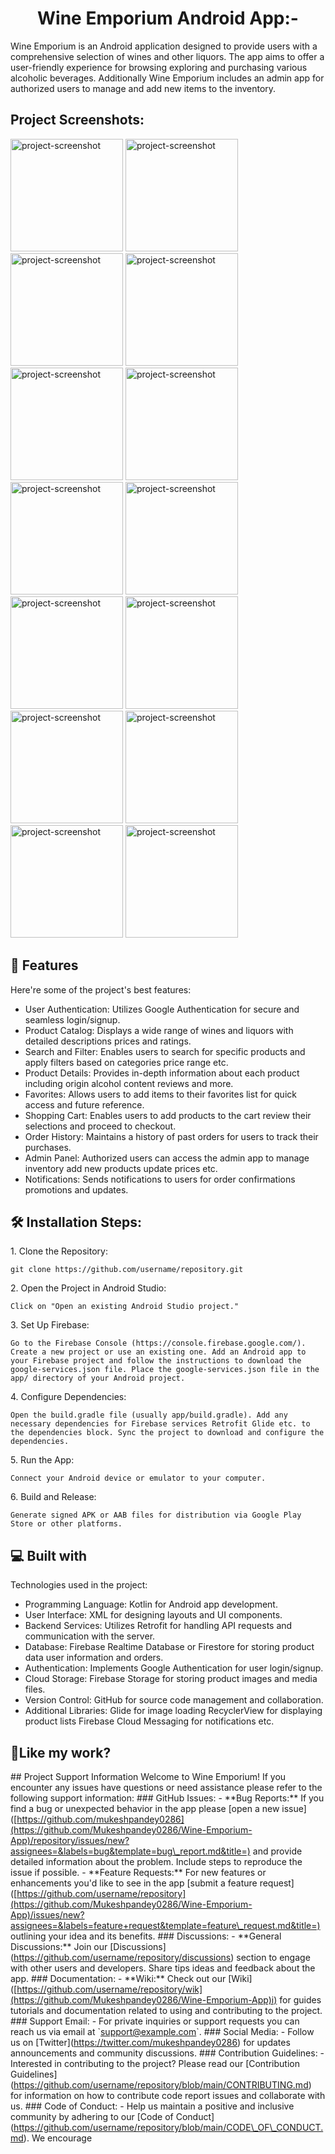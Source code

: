 <h1 align="center" id="title">Wine Emporium Android App:-</h1>

<p id="description">Wine Emporium is an Android application designed to provide users with a comprehensive selection of wines and other liquors. The app aims to offer a user-friendly experience for browsing exploring and purchasing various alcoholic beverages. Additionally Wine Emporium includes an admin app for authorized users to manage and add new items to the inventory.</p>

<h2>Project Screenshots:</h2>

<img src="https://picjj.com/images/2024/05/09/sHy4f.jpg" alt="project-screenshot" width="180" height="180"/>

<img src="https://picjj.com/images/2024/05/09/sHffe.jpg" alt="project-screenshot" width="180" height="180"/>

<img src="https://picjj.com/images/2024/05/09/sHd0a.jpg" alt="project-screenshot" width="180" height="180"/>

<img src="https://picjj.com/images/2024/05/09/sH2mA.jpg" alt="project-screenshot" width="180" height="180/">

<img src="https://picjj.com/images/2024/05/09/sHs4o.jpg" alt="project-screenshot" width="180" height="180/">

<img src="https://picjj.com/images/2024/05/09/sH7U2.jpg" alt="project-screenshot" width="180" height="180/">

<img src="https://picjj.com/images/2024/05/09/sHGdI.jpg" alt="project-screenshot" width="180" height="180/">

<img src="https://picjj.com/images/2024/05/09/sHEnR.jpg" alt="project-screenshot" width="180" height="180/">

<img src="https://picjj.com/images/2024/05/09/sHuGY.jpg" alt="project-screenshot" width="180" height="180/">

<img src="https://picjj.com/images/2024/05/09/sMWwa.jpg" alt="project-screenshot" width="180" height="180/">

<img src="https://picjj.com/images/2024/05/09/sMxKq.jpg" alt="project-screenshot" width="180" height="180/">

<img src="https://picjj.com/images/2024/05/09/sMlDR.jpg" alt="project-screenshot" width="180" height="180/">

<img src="https://picjj.com/images/2024/05/09/sMRPl.jpg" alt="project-screenshot" width="180" height="180/">

<img src="https://picjj.com/images/2024/05/09/sMjNb.jpg" alt="project-screenshot" width="180" height="180/">

  
  
<h2>🧐 Features</h2>

Here're some of the project's best features:

*   User Authentication: Utilizes Google Authentication for secure and seamless login/signup.
*   Product Catalog: Displays a wide range of wines and liquors with detailed descriptions prices and ratings.
*   Search and Filter: Enables users to search for specific products and apply filters based on categories price range etc.
*   Product Details: Provides in-depth information about each product including origin alcohol content reviews and more.
*   Favorites: Allows users to add items to their favorites list for quick access and future reference.
*   Shopping Cart: Enables users to add products to the cart review their selections and proceed to checkout.
*   Order History: Maintains a history of past orders for users to track their purchases.
*   Admin Panel: Authorized users can access the admin app to manage inventory add new products update prices etc.
*   Notifications: Sends notifications to users for order confirmations promotions and updates.

<h2>🛠️ Installation Steps:</h2>

<p>1. Clone the Repository:</p>

```
git clone https://github.com/username/repository.git
```

<p>2. Open the Project in Android Studio:</p>

```
Click on "Open an existing Android Studio project."
```

<p>3. Set Up Firebase:</p>

```
Go to the Firebase Console (https://console.firebase.google.com/). Create a new project or use an existing one. Add an Android app to your Firebase project and follow the instructions to download the google-services.json file. Place the google-services.json file in the app/ directory of your Android project.
```

<p>4. Configure Dependencies:</p>

```
Open the build.gradle file (usually app/build.gradle). Add any necessary dependencies for Firebase services Retrofit Glide etc. to the dependencies block. Sync the project to download and configure the dependencies.
```

<p>5. Run the App:</p>

```
Connect your Android device or emulator to your computer.
```

<p>6. Build and Release:</p>

```
Generate signed APK or AAB files for distribution via Google Play Store or other platforms.
```

  
  
<h2>💻 Built with</h2>

Technologies used in the project:

*   Programming Language: Kotlin for Android app development.
*   User Interface: XML for designing layouts and UI components.
*   Backend Services: Utilizes Retrofit for handling API requests and communication with the server.
*   Database: Firebase Realtime Database or Firestore for storing product data user information and orders.
*   Authentication: Implements Google Authentication for user login/signup.
*   Cloud Storage: Firebase Storage for storing product images and media files.
*   Version Control: GitHub for source code management and collaboration.
*   Additional Libraries: Glide for image loading RecyclerView for displaying product lists Firebase Cloud Messaging for notifications etc.



<h2>💖Like my work?</h2>

\## Project Support Information Welcome to Wine Emporium! If you encounter any issues have questions or need assistance please refer to the following support information: ### GitHub Issues: - \*\*Bug Reports:\*\* If you find a bug or unexpected behavior in the app please \[open a new issue\]([https://github.com/mukeshpandey0286](https://github.com/Mukeshpandey0286/Wine-Emporium-App)/repository/issues/new?assignees=&labels=bug&template=bug\_report.md&title=) and provide detailed information about the problem. Include steps to reproduce the issue if possible. - \*\*Feature Requests:\*\* For new features or enhancements you'd like to see in the app \[submit a feature request\]([https://github.com/username/repository](https://github.com/Mukeshpandey0286/Wine-Emporium-App)/issues/new?assignees=&labels=feature+request&template=feature\_request.md&title=) outlining your idea and its benefits. ### Discussions: - \*\*General Discussions:\*\* Join our \[Discussions\](https://github.com/username/repository/discussions) section to engage with other users and developers. Share tips ideas and feedback about the app. ### Documentation: - \*\*Wiki:\*\* Check out our \[Wiki\]([https://github.com/username/repository/wik](https://github.com/Mukeshpandey0286/Wine-Emporium-App)i) for guides tutorials and documentation related to using and contributing to the project. ### Support Email: - For private inquiries or support requests you can reach us via email at \`support@example.com\`. ### Social Media: - Follow us on \[Twitter\](https://twitter.com/mukeshpandey0286) for updates announcements and community discussions. ### Contribution Guidelines: - Interested in contributing to the project? Please read our \[Contribution Guidelines\](https://github.com/username/repository/blob/main/CONTRIBUTING.md) for information on how to contribute code report issues and collaborate with us. ### Code of Conduct: - Help us maintain a positive and inclusive community by adhering to our \[Code of Conduct\](https://github.com/username/repository/blob/main/CODE\_OF\_CONDUCT.md). We encourage
